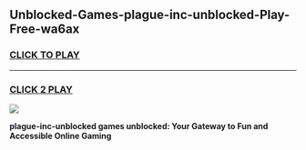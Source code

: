 
## Unblocked-Games-plague-inc-unblocked-Play-Free-wa6ax
<h3>
<a href="https://premium76.site?title=plague-inc-unblocked&ref=10A">CLICK TO PLAY</a></h3>
<hr>

<h3>
<a href="https://premium76.site?title=plague-inc-unblocked&ref=10A">CLICK 2 PLAY</a>
  
</h3>

<a href="https://premium76.site?title=plague-inc-unblocked&ref=10A"><img src="https://clearcache.store/games.png"></a>


**plague-inc-unblocked games unblocked: Your Gateway to Fun and Accessible Online Gaming**
